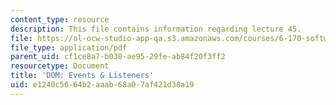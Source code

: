 ```yaml
---
content_type: resource
description: This file contains information regarding lecture 45.
file: https://ol-ocw-studio-app-qa.s3.amazonaws.com/courses/6-170-software-studio-spring-2013/e1240c5664b2aaab68a07af421d38a19_MIT6_170S13_45-dom-list.pdf
file_type: application/pdf
parent_uid: cf1ce8a7-b030-ae95-29fe-ab84f20f3ff2
resourcetype: Document
title: 'DOM: Events & Listeners'
uid: e1240c56-64b2-aaab-68a0-7af421d38a19
---
```

